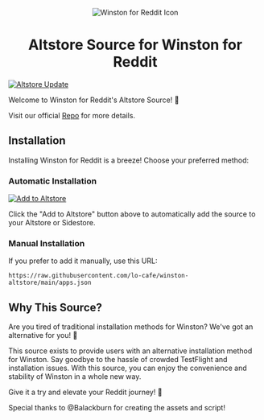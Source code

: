 <p align="center">
  <img src="https://raw.githubusercontent.com/Kinark/winston/main/winston-everywhere/Resources/images/icon-128.png" alt="Winston for Reddit Icon" />
</p>

<h1 align="center">Altstore Source for Winston for Reddit</h1>


[![Altstore Update](https://github.com/lo-cafe/winston-altstore/actions/workflows/altstore-update.yml/badge.svg)](https://github.com/lo-cafe/winston-altstore/actions/workflows/altstore-update.yml)

Welcome to Winston for Reddit's Altstore Source! 🚀

Visit our official [Repo](https://github.com/lo-cafe/winston) for more details.

## Installation

Installing Winston for Reddit is a breeze! Choose your preferred method:

### Automatic Installation

[![Add to Altstore](https://i.imgur.com/46qhEAv.png)](https://www.shorturl.at/dAL15)

Click the "Add to Altstore" button above to automatically add the source to your Altstore or Sidestore.

### Manual Installation

If you prefer to add it manually, use this URL:

`https://raw.githubusercontent.com/lo-cafe/winston-altstore/main/apps.json`

## Why This Source?

Are you tired of traditional installation methods for Winston? We've got an alternative for you! 🌟

This source exists to provide users with an alternative installation method for Winston. Say goodbye to the hassle of crowded TestFlight and installation issues. With this source, you can enjoy the convenience and stability of Winston in a whole new way.

Give it a try and elevate your Reddit journey! 🎉

Special thanks to @Balackburn for creating the assets and script!
